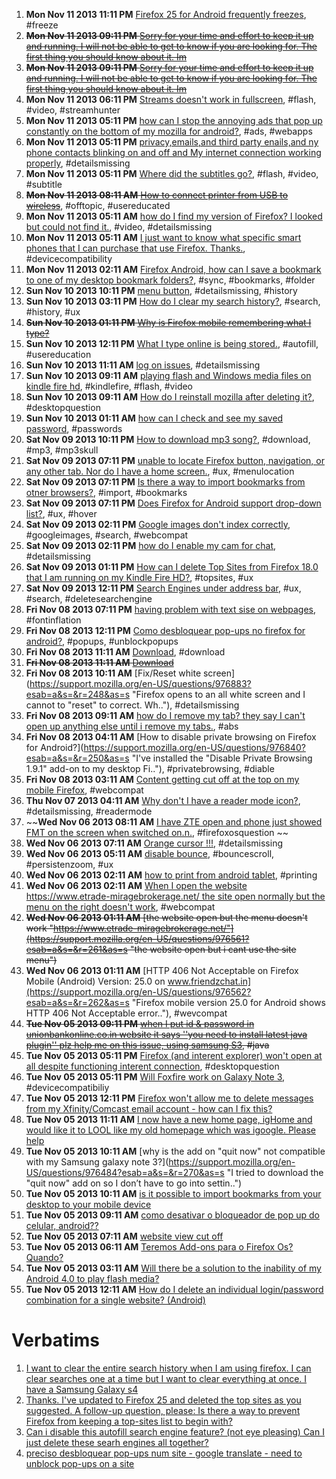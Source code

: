 1. **Mon Nov 11 2013 11:11 PM** [Firefox 25 for Android frequently freezes](https://support.mozilla.org/en-US/questions/977242?esab=a&s=&r=214&as=s "After upgrading my Firefox to 25, I frequently encounters freezing of page .."), #freeze
1. ~~**Mon Nov 11 2013 09:11 PM** [Sorry for your time and effort to keep it up and running. I will not be able to get to know if you are looking for. The first thing you should know about it. Im](https://support.mozilla.org/en-US/questions/977236?esab=a&s=&r=215&as=s "Sorry I didn't know. I will not only love you i like the new you. Sean haze")~~
1. ~~**Mon Nov 11 2013 09:11 PM** [Sorry for your time and effort to keep it up and running. I will not be able to get to know if you are looking for. The first thing you should know about it. Im](https://support.mozilla.org/en-US/questions/977235?esab=a&s=&r=216&as=s "Sorry I didn't know. I will not only love you i like the new you. Sean haze")~~
1. **Mon Nov 11 2013 06:11 PM** [Streams doesn't work in fullscreen](https://support.mozilla.org/en-US/questions/977221?esab=a&s=&r=217&as=s "Hi there,"), #flash, #video, #streamhunter
1. **Mon Nov 11 2013 05:11 PM** [how can I stop the annoying ads that pop up constantly on the bottom of my mozilla for android?](https://support.mozilla.org/en-US/questions/977215?esab=a&s=&r=218&as=s "how can I stop the annoying ads that pop up constantly on the bottom of my .."), #ads, #webapps
1. **Mon Nov 11 2013 05:11 PM** [privacy,emails,and third party enails,and ny phone contacts blinking on and off and My internet connection working properly](https://support.mozilla.org/en-US/questions/977213?esab=a&s=&r=219&as=s "Monday November 11,2013-Dear firefox,I have several questions and several c.."), #detailsmissing
1. **Mon Nov 11 2013 05:11 PM** [Where did the subtitles go?](https://support.mozilla.org/en-US/questions/977212?esab=a&s=&r=220&as=s "I watch a lot of movies and shows in different languages. Previously, Firef.."), #flash, #video, #subtitle
1. ~~**Mon Nov 11 2013 08:11 AM** [How to connect printer from USB to wireless](https://support.mozilla.org/en-US/questions/977166?esab=a&s=&r=221&as=s "Printer USB connected want to be able to print wireless")~~, #offtopic, #usereducated
1. **Mon Nov 11 2013 05:11 AM** [how do I find my version of Firefox? I looked but could not find it.](https://support.mozilla.org/en-US/questions/977143?esab=a&s=&r=222&as=s "the video add-on says it sn't compatible with my version."), #video, #detailsmissing
1. **Mon Nov 11 2013 05:11 AM** [I just want to know what specific smart phones that I can purchase that use Firefox.  Thanks.](https://support.mozilla.org/en-US/questions/977130?esab=a&s=&r=223&as=s "I am purchasing a mobile phone after not having one for five years.  I like.."), #devicecompatibility
1. **Mon Nov 11 2013 02:11 AM** [Firefox Android, how can I save a bookmark to one of my desktop bookmark folders?](https://support.mozilla.org/en-US/questions/977133?esab=a&s=&r=224&as=s "On Firefox in Android I can see all of my desktop bookmark folders."), #sync, #bookmarks, #folder
1. **Sun Nov 10 2013 10:11 PM** [menu button](https://support.mozilla.org/en-US/questions/977128?esab=a&s=&r=225&as=s "On my Samsung s4 the menu button pulls up a list of options. It used to hav.."), #detailsmissing, #history
1. **Sun Nov 10 2013 03:11 PM** [How do I clear my search history?](https://support.mozilla.org/en-US/questions/977107?esab=a&s=&r=226&as=s "I want to clear the entire search history when I am using firefox. I can cl.."), #search, #history, #ux
1. ~~**Sun Nov 10 2013 01:11 PM** [Why is Firefox mobile remembering what I type?](https://support.mozilla.org/en-US/questions/977094?esab=a&s=&r=227&as=s "When I type anything into my android with firefox, it is stored. Then when ..")~~
1. **Sun Nov 10 2013 12:11 PM** [What I type online is being stored.](https://support.mozilla.org/en-US/questions/977090?esab=a&s=&r=228&as=s "Why are my previous comments that I type into fields on Facebook being reme.."), #autofill, #usereducation
1. **Sun Nov 10 2013 11:11 AM** [log on issues](https://support.mozilla.org/en-US/questions/977082?esab=a&s=&r=231&as=s "Every time I try to l I got onto my school site it says it doesn't trust it.."), #detailsmissing
1. **Sun Nov 10 2013 09:11 AM** [playing flash and Windows media files on kindle fire hd](https://support.mozilla.org/en-US/questions/977078?esab=a&s=&r=232&as=s "I have Aurora installed on my kindle fire HD and am looking for players to .."), #kindlefire, #flash, #video
1. **Sun Nov 10 2013 09:11 AM** [How do I reinstall mozilla after deleting it?](https://support.mozilla.org/en-US/questions/977074?esab=a&s=&r=233&as=s "I deleted Mozilla Firefox and my internet explorer would not open. I can't .."), #desktopquestion
1. **Sun Nov 10 2013 01:11 AM** [how can I check and see my saved password](https://support.mozilla.org/en-US/questions/977046?esab=a&s=&r=235&as=s "I want to check my saved passwords on firefox mobile and modify them."), #passwords
1. **Sat Nov 09 2013 10:11 PM** [How to download mp3 song?](https://support.mozilla.org/en-US/questions/977038?esab=a&s=&r=236&as=s "I can't download mp3 song from"), #download, #mp3, #mp3skull
1. **Sat Nov 09 2013 07:11 PM** [unable to locate Firefox button,  navigation,  or any other tab. Nor do I have a home screen.](https://support.mozilla.org/en-US/questions/977028?esab=a&s=&r=237&as=s "I am using a galaxy note 10.1 2014.  Have tried re download in several time.."), #ux, #menulocation
1. **Sat Nov 09 2013 07:11 PM** [Is there a way to import bookmarks from otner browsers?](https://support.mozilla.org/en-US/questions/977029?esab=a&s=&r=238&as=s "Just installed Firefox android and I have about 50 bookmarks in my old, gen.."), #import, #bookmarks
1. **Sat Nov 09 2013 07:11 PM** [Does Firefox for Android support drop-down list?](https://support.mozilla.org/en-US/questions/977027?esab=a&s=&r=239&as=s "Some desktop version websites extensively use drop-down list on the navigat.."), #ux, #hover
1. **Sat Nov 09 2013 02:11 PM** [Google images don't index correctly](https://support.mozilla.org/en-US/questions/976907?esab=a&s=&r=240&as=s "Using a Google Nexus 7 running Android 4.3 the Firefox Beta,  whenever I se.."), #googleimages, #search, #webcompat
1. **Sat Nov 09 2013 02:11 PM** [how do I enable my cam for chat](https://support.mozilla.org/en-US/questions/977012?esab=a&s=&r=241&as=s "if I am trying to cam chat the window comes up but is blank"), #detailsmissing
1. **Sat Nov 09 2013 01:11 PM** [How can I delete Top Sites from Firefox 18.0 that I am running on my Kindle Fire HD?](https://support.mozilla.org/en-US/questions/977010?esab=a&s=&r=242&as=s "I have tried the solutions already offered but without success. I have the .."), #topsites, #ux
1. **Sat Nov 09 2013 12:11 PM** [Search Engines under address bar](https://support.mozilla.org/en-US/questions/977003?esab=a&s=&r=243&as=s "Why in firefox beta for android do all six search engines fill out what I t.."), #ux, #search, #deletesearchengine
1. **Fri Nov 08 2013 07:11 PM** [having problem with text sise on webpages](https://support.mozilla.org/en-US/questions/976944?esab=a&s=&r=244&as=s "the text is several times bigger in the first post on a forum and it is the.."), #fontinflation
1. **Fri Nov 08 2013 12:11 PM** [Como desbloquear pop-ups no firefox for android?](https://support.mozilla.org/en-US/questions/976847?esab=a&s=&r=245&as=s "preciso desbloquear pop-ups num site"), #popups, #unblockpopups
1. **Fri Nov 08 2013 11:11 AM** [Download](https://support.mozilla.org/en-US/questions/976894?esab=a&s=&r=246&as=s "When I download in firefox (vr 8.0) , download % didn't show in status bar..."), #download
1. ~~**Fri Nov 08 2013 11:11 AM** [Download](https://support.mozilla.org/en-US/questions/976888?esab=a&s=&r=247&as=s "When I downlaod in firefox (vr 8.0), download percentage didn't show in sta..")~~
1. **Fri Nov 08 2013 10:11 AM** [Fix/Reset white screen](https://support.mozilla.org/en-US/questions/976883?esab=a&s=&r=248&as=s "Firefox opens to an all white screen and I cannot to "reset" to correct. Wh.."), #detailsmissing
1. **Fri Nov 08 2013 09:11 AM** [how do I remove my tab? they say I can't open up anything else until i remove my tabs.](https://support.mozilla.org/en-US/questions/976875?esab=a&s=&r=249&as=s "Removing my tabs"), #abs
1. **Fri Nov 08 2013 04:11 AM** [How to disable private browsing on Firefox for Android?](https://support.mozilla.org/en-US/questions/976840?esab=a&s=&r=250&as=s "I've installed the "Disable Private Browsing 1.9.1" add-on to my desktop Fi.."), #privatebrowsing, #diable
1. **Fri Nov 08 2013 03:11 AM** [Content getting cut off at the top on my mobile Firefox](https://support.mozilla.org/en-US/questions/976838?esab=a&s=&r=251&as=s "Hi - after the most recent update to my mobile Firefox browser (on a Galaxy.."), #webcompat
1. **Thu Nov 07 2013 04:11 AM** [Why don't I have a reader mode icon?](https://support.mozilla.org/en-US/questions/976706?esab=a&s=&r=252&as=s "I've tried to enable Reader Mode as the tips say, but there is no icon next.."), #detailsmissing, #readermode
1. ~~**Wed Nov 06 2013 08:11 AM** [I have ZTE open and phone just showed FMT on the screen when switched on.n.](https://support.mozilla.org/en-US/questions/976600?esab=a&s=&r=254&as=s "Screen was locked, phone would do nothing. Holding start button in did noth.."), #firefoxosquestion ~~
1. **Wed Nov 06 2013 07:11 AM** [Orange cursor !!!](https://support.mozilla.org/en-US/questions/976594?esab=a&s=&r=255&as=s "Does the Orange Cursor not annoy anyone."), #detailsmissing
1. **Wed Nov 06 2013 05:11 AM** [disable bounce](https://support.mozilla.org/en-US/questions/976578?esab=a&s=&r=258&as=s "Hello all,"), #bouncescroll, #persistenzoom, #ux
1. **Wed Nov 06 2013 02:11 AM** [how to print from android tablet](https://support.mozilla.org/en-US/questions/976567?esab=a&s=&r=259&as=s "How to print from my galaxy 2 tablet to my epson nx230 printer"), #printing
1. **Wed Nov 06 2013 02:11 AM** [When I open the website   https://www.etrade-miragebrokerage.net/    the site open normally but the menu on the right doesn't work](https://support.mozilla.org/en-US/questions/976563?esab=a&s=&r=260&as=s "the site work normally on the laptop but doesn't work on the mobile I am us.."), #webcompat
1. ~~**Wed Nov 06 2013 01:11 AM** [the website open but the menu doesn't work "https://www.etrade-miragebrokerage.net/"](https://support.mozilla.org/en-US/questions/976561?esab=a&s=&r=261&as=s "the website open but i cant use the site menu")~~
1. **Wed Nov 06 2013 01:11 AM** [HTTP 406 Not Acceptable on Firefox Mobile (Android) Version: 25.0 on www.friendzchat.in](https://support.mozilla.org/en-US/questions/976562?esab=a&s=&r=262&as=s "Firefox mobile version 25.0 for Android shows HTTP 406 Not Acceptable error.."), #wevcompat
1. ~~**Tue Nov 05 2013 09:11 PM** [when I put id & password in unionbankonline.co.in website it says ''you need to install latest java plugin'' plz help me on this issue, using samsung S3](https://support.mozilla.org/en-US/questions/976549?esab=a&s=&r=263&as=s "problem is with"), #java~~
1. **Tue Nov 05 2013 05:11 PM** [Firefox (and interent explorer) won't open at all despite functioning interent connection](https://support.mozilla.org/en-US/questions/976529?esab=a&s=&r=265&as=s "I'm using a dell Inspiron with windows vista (home basic). I downloaded Sky.."), #desktopquestion
1. **Tue Nov 05 2013 05:11 PM** [Will Foxfire work on Galaxy Note 3](https://support.mozilla.org/en-US/questions/976525?esab=a&s=&r=266&as=s "Just bought new Galaxy Note 3, can I download Foxfire?"), #devicecompatibiliy
1. **Tue Nov 05 2013 12:11 PM** [Firefox won't allow me to delete messages from my Xfinity/Comcast email account - how can I fix this?](https://support.mozilla.org/en-US/questions/976494?esab=a&s=&r=267&as=s "I'm able to open and read email on my Samsung Galaxy, but messages won,t de..")
1. **Tue Nov 05 2013 11:11 AM** [I now have a new home page, igHome and would like it to LOOL like my old homepage which was igoogle. Please help](https://support.mozilla.org/en-US/questions/976486?esab=a&s=&r=269&as=s "I need help setting up my new home page?")
1. **Tue Nov 05 2013 10:11 AM** [why is the add on "quit now" not compatible with my Samsung galaxy note 3?](https://support.mozilla.org/en-US/questions/976484?esab=a&s=&r=270&as=s "I tried to download the "quit now" add on so I don’t have to go into settin..")
1. **Tue Nov 05 2013 10:11 AM** [is it possible to import bookmarks from your desktop to your mobile device](https://support.mozilla.org/en-US/questions/976483?esab=a&s=&r=271&as=s "I would like to copy the bookmarks on my desktop to my galaxy s4")
1. **Tue Nov 05 2013 09:11 AM** [como desativar o bloqueador de pop up do celular, android??](https://support.mozilla.org/en-US/questions/976478?esab=a&s=&r=272&as=s "quero acessar meu home broker")
1. **Tue Nov 05 2013 07:11 AM** [website view cut off](https://support.mozilla.org/en-US/questions/976467?esab=a&s=&r=273&as=s "I've been having problems with website views being cutoff at times. When lo..")
1. **Tue Nov 05 2013 06:11 AM** [Teremos Add-ons para o Firefox Os? Quando?](https://support.mozilla.org/en-US/questions/976461?esab=a&s=&r=274&as=s "Agradeço antecipadamente.")
1. **Tue Nov 05 2013 03:11 AM** [Will there be a solution to the inability of my Android 4.0 to play flash media?](https://support.mozilla.org/en-US/questions/976445?esab=a&s=&r=275&as=s "The system requirements for website specifies Adobe Flash.  I installed Ado..")
1. **Tue Nov 05 2013 12:11 AM** [How do I delete an individual login/password combination for a single website? (Android)](https://support.mozilla.org/en-US/questions/976429?esab=a&s=&r=276&as=s "Let's say I use a hotspot with a webportal to login to it on a regular basi..")

# Verbatims

1. [I want to clear the entire search history when I am using firefox. I can clear searches one at a time but I want to clear everything at once. I have a Samsung Galaxy s4](https://support.mozilla.org/en-US/questions/977107)
2. [Thanks. I've updated to Firefox 25 and deleted the top sites as you suggested. A follow-up question, please: Is there a way to prevent Firefox from keeping a top-sites list to begin with?](https://support.mozilla.org/en-US/questions/977010)
3. [Can i disable this autofill search engine feature? (not eye pleasing) Can I just delete these searh engines all together?](https://support.mozilla.org/en-US/questions/977003)
4. [preciso desbloquear pop-ups num site - google translate - need to unblock pop-ups on a site](https://support.mozilla.org/en-US/questions/976847)
